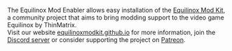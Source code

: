 The Equilinox Mod Enabler allows easy installation of the [Equilinox Mod Kit](https://github.com/EquilinoxModKit/EMK), a community project that aims to bring modding support to the video game Equilinox by ThinMatrix.<br>
Visit our website [equilinoxmodkit.github.io](https://equilinoxmodkit.github.io) for more information, join the [Discord server](https://discord.gg/UebMVvM) or consider supporting the project on [Patreon](https://patreon.com/equilinoxmodkit).

